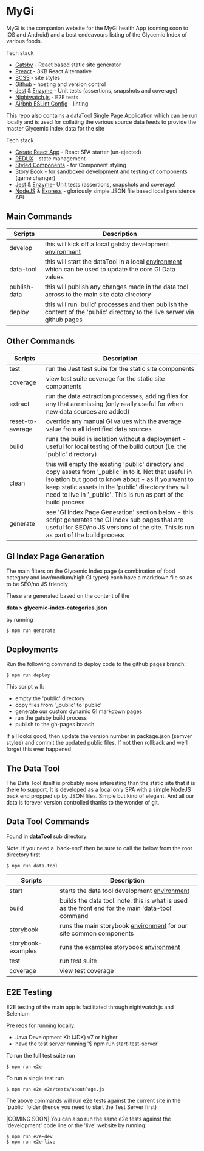 # MyGi

MyGi is the companion website for the MyGi health App (coming soon to iOS and Android) and a best endeavours listing of the Glycemic Index of various foods.

Tech stack

- [Gatsby](https://github.com/gatsbyjs/gatsby) - React based static site generator
- [Preact](https://github.com/developit/preact) - 3KB React Alternative
- [SCSS](http://sass-lang.com/) - site styles
- [Github](https://github.com) - hosting and version control
- [Jest](https://facebook.github.io/jest/) & [Enzyme](https://github.com/airbnb/enzyme) - Unit tests (assertions, snapshots and coverage)
- [Nightwatch.js](http://nightwatchjs.org/) - E2E tests
- [Airbnb ESLint Config](https://github.com/airbnb/javascript) - linting

This repo also contains a dataTool Single Page Application which can be run locally and is used for collating the various source data feeds to provide the master Glycemic Index data for the site

Tech stack

- [Create React App](https://github.com/facebookincubator/create-react-app) - React SPA starter (un-ejected)
- [REDUX](https://github.com/reactjs/redux) - state management
- [Styled Components](https://styled-components.com/) - for Component styling
- [Story Book](https://getstorybook.io/) - for sandboxed development and testing of components (game changer)
- [Jest](https://facebook.github.io/jest/) & [Enzyme](https://github.com/airbnb/enzyme)- Unit tests (assertions, snapshots and coverage)
- [NodeJS](https://nodejs.org/en/) & [Express](http://expressjs.com/) - gloriously simple JSON file based local persistence API

## Main Commands

| Scripts     | Description           |
| ------------- | --------------------- |
| develop       | this will kick off a local gatsby development [environment](http://localhost:8000) |
| data-tool     | this will start the dataTool in a local [environment](http://localhost:9000) which can be used to update the core GI Data values  |
| publish-data | this will publish any changes made in the data tool across to the main site data directory |
| deploy        | this will run 'build' processes and then publish the content of the 'public' directory to the live server via github pages      |

## Other Commands

| Scripts      | Description           |
| ------------- | --------------------- |
| test          | run the Jest test suite for the static site components  |
| coverage      | view test suite coverage for the static site components |
| extract       | run the data extraction processes, adding files for any that are missing (only really useful for when new data sources are added) |
| reset-to-average | override any manual GI values with the average value from all identified data sources |
| build         | runs the build in isolation without a deployment - useful for local testing of the build output (i.e. the 'public' directory)  |
| clean         | this will empty the existing 'public' directory and copy assets from '_public' in to it. Not that useful in isolation but good to know about - as if you want to keep static assets in the 'public' directory they will need to live in '_public'. This is run as part of the build process |
| generate      | see 'GI Index Page Generation' section below - this script generates the GI Index sub pages that are useful for SEO/no JS versions of the site. This is run as part of the build process   |

## GI Index Page Generation

The main filters on the Glycemic Index page (a combination of food category and low/medium/high GI types) each have a markdown file so as to be SEO/no JS friendly

These are generated based on the content of the

**data > glycemic-index-categories.json**

by running

```
$ npm run generate
```

## Deployments

Run the following command to deploy code to the github pages branch:

```
$ npm run deploy
```

This script will:

- empty the 'public' directory
- copy files from '_public' to 'public'
- generate our custom dynamic GI markdown pages
- run the gatsby build process
- publish to the gh-pages branch

If all looks good, then update the version number in package.json (semver stylee) and commit the updated public files. If not then rollback and we'll forget this ever happened

## The Data Tool

The Data Tool itself is probably more interesting than the static site that it is there to support. It is developed as a local only SPA with a simple NodeJS back end propped up by JSON files. Simple but kind of elegant. And all our data is forever version controlled thanks to the wonder of git.


## Data Tool Commands

Found in **dataTool** sub directory

Note: if you need a 'back-end' then be sure to call the below from the root directory first

```
$ npm run data-tool
```

| Scripts       | Description           |
| ------------- | --------------------- |
| start         | starts the data tool development [environment](http://localhost:3000/) |
| build         | builds the data tool. note: this is what is used as the front end for the main 'data-tool' command |
| storybook          | runs the main storybook [environment](http://localhost:9009/) for our site common components |
| storybook-examples | runs the examples storybook [environment](http://localhost:9010/) |
| test          | run test suite |
| coverage      | view test coverage |


## E2E Testing

E2E testing of the main app is facilitated through nightwatch.js and Selenium

Pre reqs for running locally:

- Java Development Kit (JDK) v7 or higher
- have the test server running '$ npm run start-test-server'

To run the full test suite run

```
$ npm run e2e
```

To run a single test run

```
$ npm run e2e e2e/tests/aboutPage.js
```

The above commands will run e2e tests against the current site in the 'public' folder (hence you need to start the Test Server first)

[COMING SOON] You can also run the same e2e tests against the 'development' code line or the 'live' website by running:

```
$ npm run e2e-dev
$ npm run e2e-live
```
